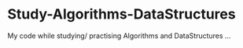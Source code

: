 # Study-Algorithms-DataStructures
My code while studying/ practising Algorithms and DataStructures ...
